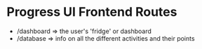 # Progress UI Frontend Routes

- /dashboard  => the user's 'fridge' or dashboard
- /database => info on all the different activities and their points


